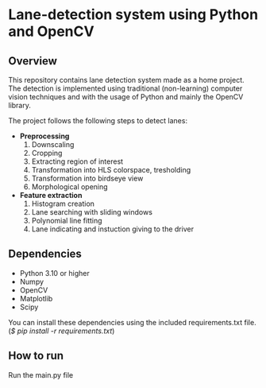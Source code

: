 # Lane-detection system using Python and OpenCV

## Overview
This repository contains lane detection system made as a home project. The detection is implemented using traditional (non-learning) computer vision techniques and with the usage of Python and mainly the OpenCV library.

The project follows the following steps to detect lanes:
* **Preprocessing**
    1. Downscaling
    2. Cropping
    3. Extracting region of interest
    4. Transformation into HLS colorspace, tresholding
    5. Transformation into birdseye view
    6. Morphological opening
* **Feature extraction**
    1. Histogram creation
    2. Lane searching with sliding windows
    3. Polynomial line fitting
    4. Lane indicating and instuction giving to the driver

## Dependencies

* Python 3.10 or higher
* Numpy
* OpenCV
* Matplotlib
* Scipy

You can install these dependencies using the included requirements.txt file. (*$ pip install -r requirements.txt*)

## How to run
Run the main.py file